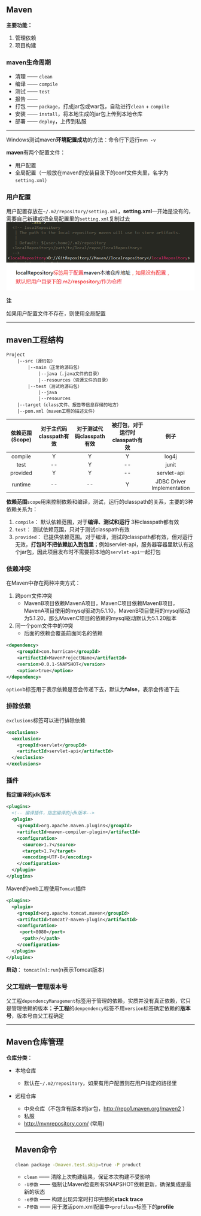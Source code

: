 ## Maven

**主要功能：**

1. 管理依赖
2. 项目构建

### maven生命周期

+ 清理 —— `clean`
+ 编译 —— `compile`
+ 测试 —— `test`
+ 报告 ——
+ 打包 —— `package`，打成jar包或war包，自动进行`clean` + `compile`
+ 安装 —— `install`，将本地生成的jar包上传到本地仓库
+ 部署 —— `deploy`，上传到私服

----

Windows测试maven**环境配置成功**的方法：命令行下运行`mvn -v`



**maven**有两个配置文件：

+ 用户配置
+ 全局配置（一般放在maven的安装目录下的conf文件夹里，名字为`setting.xml`）

### 用户配置

用户配置存放在`~/.m2/repository/setting.xml`，**setting.xml**一开始是没有的，需要自己新建或把全局配置里的`setting.xml`复制过去
![](https://github.com/HurricanGod/Home/blob/master/img/maven1.png)

**注**

如果用户配置文件不存在，则使用全局配置



----

## maven工程结构

```
Project
	|--src（源码包）
		|--main（正常的源码包）
			|--java（.java文件的目录）
			|--resources（资源文件的目录）
		|--test（测试的源码包）
			|--java
			|--resources
	|--target（class文件、报告等信息存储的地方）
	|--pom.xml（maven工程的描述文件）

```



| 依赖范围(Scope) | 对于主代码classpath有效 | 对于测试代码classpath有效 | 被打包，对于运行时classpath有效 |             例子             |
| :---------: | :--------------: | :---------------: | :------------------: | :------------------------: |
|   compile   |        Y         |         Y         |          Y           |           log4j            |
|    test     |        --        |         Y         |          --          |           junit            |
|  provided   |        Y         |         Y         |          --          |        servlet-api         |
|   runtime   |        --        |        --         |          Y           | JDBC Driver Implementation |



**依赖范围**`scope`用来控制依赖和编译，测试，运行的classpath的关系，主要的3种依赖关系为：

1. `compile`： 默认依赖范围，对于**编译、测试和运行** 3种classpath都有效
2. `test`： 测试依赖范围，只对于测试classpath有效
3. `provided`： 已提供依赖范围。对于编译，测试的classpath都有效，但对运行无效，**打包时不把依赖加入到包里**；例如servlet-api，服务器容器里默认有这个jar包，因此项目发布时不需要把本地的`servlet-api`一起打包



###  依赖冲突

在Maven中存在两种冲突方式：

1. 跨pom文件冲突
   + MavenB项目依赖MavenA项目，MavenC项目依赖MavenB项目，MavenA项目使用的mysql驱动为5.1.10，MavenB项目使用的mysql驱动为5.1.20，那么MavenC项目的依赖的mysql驱动默认为5.1.20版本
2. 同一个pom文件中的冲突
   + 后面的依赖会覆盖前面同名的依赖

```xml
<dependency>
	<groupId>com.hurrican</groupId>
	<artifactId>MavenProjectName</artifactId>
	<version>0.0.1-SNAPSHOT</version>
	<option>true</option>
</dependency>
```

`option`b标签用于表示依赖是否会传递下去，默认为**false**，表示会传递下去



### 排除依赖

`exclusions`标签可以进行排除依赖

```xml
<exclusions>
  <exclusion>
    <groupId>servlet</groupId>
    <artifactId>servlet-api</artifactId>
  </exclusion>
</exclusions>
```



### 插件

**指定编译的jdk版本**

```xml
<plugins>
  <!-- 编译插件，指定编译的jdk版本-->
  <plugin>
    <groupId>org.apache.maven.plugins</groupId>
    <artifactId>maven-compiler-plugin</artifactId>
    <configuration>
      <source>1.7</source>
      <target>1.7</target>
      <encoding>UTF-8</encoding>
    </configuration>
  </plugin>
</plugins>
```



Maven的web工程使用`Tomcat`插件

```xml
<plugins>
  <plugin>
    <groupId>org.apache.tomcat.maven</groupId>
    <artifactId>tomcat7-maven-plugin</artifactId>
    <configuration>
     <port>8080</port>
      <path>/</path>
    </configuration>
  </plugin>
</plugins>
```

**启动**： `tomcat[n]:run`(n表示Tomcat版本)



### 父工程统一管理版本号

父工程`dependencyManagement`标签用于管理的依赖，实质并没有真正依赖，它只是管理依赖的版本；**子工程**的`denpendency`标签不用`version`标签确定依赖的**版本号**，版本号由父工程确定



------

## Maven仓库管理

**仓库分类**：

+ 本地仓库
  + 默认在`~/.m2/repository`，如果有用户配置则在用户指定的路径里
+ 远程仓库
  + 中央仓库（不包含有版本的jar包，http://repo1.maven.org/maven2 ）
  + 私服
  + http://mvnrepository.com/ (常用)
  
  
  
  ----
  ## Maven命令
  ```sh
  clean package -Dmaven.test.skip=true -P product
  ```
  + `clean` —— 清除上次构建结果，保证本次构建不受影响
  + `-U参数` —— 强制让Maven检查所有SNAPSHOT依赖更新，确保集成是最新的状态
  + `-e参数` —— 构建出现异常时打印完整的**stack trace**
  + `-P参数` —— 用于激活pom.xml配置中`<profiles>`标签下的**profile**
  
  
